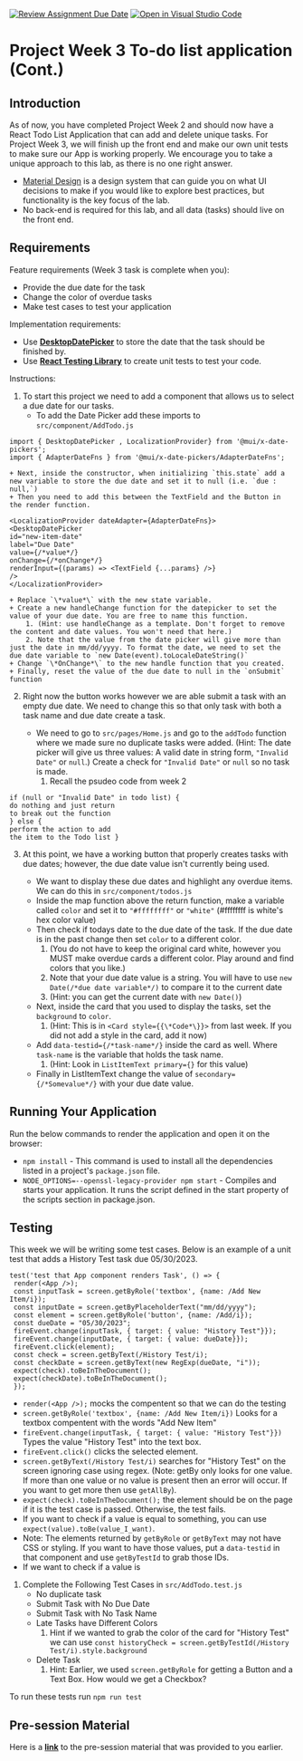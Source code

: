 [![Review Assignment Due Date](https://classroom.github.com/assets/deadline-readme-button-22041afd0340ce965d47ae6ef1cefeee28c7c493a6346c4f15d667ab976d596c.svg)](https://classroom.github.com/a/XXiOzV4T)
[![Open in Visual Studio Code](https://classroom.github.com/assets/open-in-vscode-2e0aaae1b6195c2367325f4f02e2d04e9abb55f0b24a779b69b11b9e10269abc.svg)](https://classroom.github.com/online_ide?assignment_repo_id=15302513&assignment_repo_type=AssignmentRepo)

# Project Week 3 To-do list application (Cont.)

## Introduction

As of now, you have completed Project Week 2 and should now have a React Todo List Application that can add and delete unique tasks. For Project Week 3, we will finish up the front end and make our own unit tests to make sure our App is working properly. We encourage you to take a unique approach to this lab, as there is no one right answer.

- [Material Design](https://material.io/design/introduction) is a design system that can guide you on what UI decisions to make if you would like to explore best practices, but functionality is the key focus of the lab.
- No back-end is required for this lab, and all data (tasks) should live on the front end.

## Requirements

Feature requirements (Week 3 task is complete when you):

- Provide the due date for the task
- Change the color of overdue tasks
- Make test cases to test your application

Implementation requirements:

- Use [**DesktopDatePicker**](https://mui.com/x/react-date-pickers/date-picker/) to store the date that the task should be finished by.
- Use [**React Testing Library**](https://testing-library.com/docs/react-testing-library/cheatsheet) to create unit tests to test your code.

Instructions:

1. To start this project we need to add a component that allows us to select a due date for our tasks.
   - To add the Date Picker add these imports to `src/component/AddTodo.js`

```
import { DesktopDatePicker , LocalizationProvider} from '@mui/x-date-pickers';
import { AdapterDateFns } from '@mui/x-date-pickers/AdapterDateFns';
```

    + Next, inside the constructor, when initializing `this.state` add a new variable to store the due date and set it to null (i.e. `due : null,`)
    + Then you need to add this between the TextField and the Button in the render function.

```
<LocalizationProvider dateAdapter={AdapterDateFns}>
<DesktopDatePicker
id="new-item-date"
label="Due Date"
value={/*value*/}
onChange={/*onChange*/}
renderInput={(params) => <TextField {...params} />}
/>
</LocalizationProvider>
```

    + Replace `\*value*\` with the new state variable.
    + Create a new handleChange function for the datepicker to set the value of your due date. You are free to name this function.
        1. (Hint: use handleChange as a template. Don't forget to remove the content and date values. You won't need that here.)
        2. Note that the value from the date picker will give more than just the date in mm/dd/yyyy. To format the date, we need to set the due date variable to `new Date(event).toLocaleDateString()`
    + Change `\*OnChange*\` to the new handle function that you created.
    + Finally, reset the value of the due date to null in the `onSubmit` function

2. Right now the button works however we are able submit a task with an empty due date. We need to change this so that only task with both a task name and due date create a task.

   - We need to go to `src/pages/Home.js` and go to the `addTodo` function where we made sure no duplicate tasks were added. (Hint: The date picker will give us three values: A valid date in string form, `"Invalid Date"` or `null`.) Create a check for `"Invalid Date"` or `null` so no task is made.
     1. Recall the psudeo code from week 2

```
if (null or "Invalid Date" in todo list) {
do nothing and just return
to break out the function
} else {
perform the action to add
the item to the Todo list }
```

3. At this point, we have a working button that properly creates tasks with due dates; however, the due date value isn't currently being used.

   - We want to display these due dates and highlight any overdue items. We can do this in `src/component/todos.js`
   - Inside the map function above the return function, make a variable called `color` and set it to `"#ffffffff"` or `"white"` (#ffffffff is white's hex color value)
   - Then check if todays date to the due date of the task. If the due date is in the past change then set `color` to a different color.
     1. (You do not have to keep the original card white, however you MUST make overdue cards a different color. Play around and find colors that you like.)
     2. Note that your due date value is a string. You will have to use `new Date(/*due date variable*/)` to compare it to the current date
     3. (Hint: you can get the current date with `new Date()`)
   - Next, inside the card that you used to display the tasks, set the `background` to `color`.
     1. (Hint: This is in `<Card style={{\*Code*\}}>` from last week. If you did not add a style in the card, add it now)
   - Add `data-testid={/*task-name*/}` inside the card as well. Where `task-name` is the variable that holds the task name.
     1. (Hint: Look in `ListItemText primary={}` for this value)
   - Finally in ListItemText change the value of `secondary={/*Somevalue*/}` with your due date value.

## Running Your Application

Run the below commands to render the application and open it on the browser:

- `npm install` - This command is used to install all the dependencies listed in a project's `package.json` file.
- `NODE_OPTIONS=--openssl-legacy-provider npm start` - Compiles and starts your application. It runs the script defined in the start property of the scripts section in package.json.

## Testing

This week we will be writing some test cases. Below is an example of a unit test that adds a History Test task due 05/30/2023.

```
test('test that App component renders Task', () => {
 render(<App />);
 const inputTask = screen.getByRole('textbox', {name: /Add New Item/i});
 const inputDate = screen.getByPlaceholderText("mm/dd/yyyy");
 const element = screen.getByRole('button', {name: /Add/i});
 const dueDate = "05/30/2023";
 fireEvent.change(inputTask, { target: { value: "History Test"}});
 fireEvent.change(inputDate, { target: { value: dueDate}});
 fireEvent.click(element);
 const check = screen.getByText(/History Test/i);
 const checkDate = screen.getByText(new RegExp(dueDate, "i"));
 expect(check).toBeInTheDocument();
 expect(checkDate).toBeInTheDocument();
 });

```

- `render(<App />);` mocks the compentent so that we can do the testing
- `screen.getByRole('textbox', {name: /Add New Item/i})` Looks for a textbox compentent with the words "Add New Item"
- `fireEvent.change(inputTask, { target: { value: "History Test"}})` Types the value "History Test" into the text box.
- `fireEvent.click()` clicks the selected element.
- `screen.getByText(/History Test/i)` searches for "History Test" on the screen ignoring case using regex. (Note: getBy only looks for one value. If more than one value or no value is present then an error will occur. If you want to get more then use `getAllBy`).
- `expect(check).toBeInTheDocument();` the element should be on the page if it is the test case is passed. Otherwise, the test fails.
- If you want to check if a value is equal to something, you can use `expect(value).toBe(value_I_want)`.
- Note: The elements returned by `getByRole` or `getByText` may not have CSS or styling. If you want to have those values, put a `data-testid` in that component and use `getByTestId` to grab those IDs.
- If we want to check if a value is

1. Complete the Following Test Cases in `src/AddTodo.test.js`
   - No duplicate task
   - Submit Task with No Due Date
   - Submit Task with No Task Name
   - Late Tasks have Different Colors
     1. Hint if we wanted to grab the color of the card for "History Test" we can use `const historyCheck = screen.getByTestId(/History Test/i).style.background`
   - Delete Task
     1. Hint: Earlier, we used `screen.getByRole` for getting a Button and a Text Box. How would we get a Checkbox?

To run these tests run `npm run test`

## Pre-session Material

Here is a [**link**](https://ibm.box.com/s/c7caqj7u5fft4bmaugwdive16jfw1s0r) to the pre-session material that was provided to you earlier.
